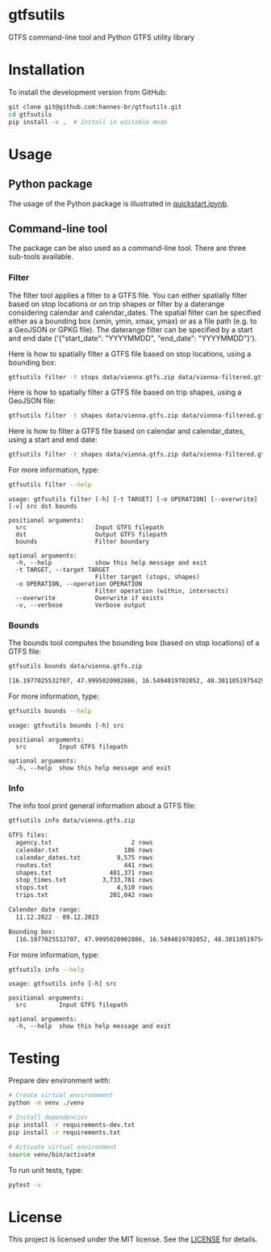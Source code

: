 # gtfsutils

GTFS command-line tool and Python GTFS utility library

# Installation

To install the development version from GitHub:

```bash
git clone git@github.com:hannes-br/gtfsutils.git
cd gtfsutils
pip install -e .  # Install in editable mode
```

# Usage

## Python package

The usage of the Python package is illustrated in [quickstart.ipynb](quickstart.ipynb).

## Command-line tool

The package can be also used as a command-line tool. There are three sub-tools available.

### Filter

The filter tool applies a filter to a GTFS file. You can either spatially filter based on stop locations or on trip shapes or filter by a daterange considering calendar and calendar_dates. The spatial filter can be specified either as a bounding box (xmin, ymin, xmax, ymax) or as a file path (e.g. to a GeoJSON or GPKG file). The daterange filter can be specified by a start and end date ('{"start_date": "YYYYMMDD", "end_date": "YYYYMMDD"}').

Here is how to spatially filter a GTFS file based on stop locations, using a bounding box:

```bash
gtfsutils filter -t stops data/vienna.gtfs.zip data/vienna-filtered.gtfs.zip "[16.197, 47.999, 16.549, 48.301]"
```

Here is how to spatially filter a GTFS file based on trip shapes, using a GeoJSON file:

```bash
gtfsutils filter -t shapes data/vienna.gtfs.zip data/vienna-filtered.gtfs.zip data/area.geojson
```

Here is how to filter a GTFS file based on calendar and calendar_dates, using a start and end date:

```bash
gtfsutils filter -t shapes data/vienna.gtfs.zip data/vienna-filtered.gtfs.zip '{"start_date": "20240121", "end_date": "20240129"}'
```

For more information, type:

```bash
gtfsutils filter --help
```

```
usage: gtfsutils filter [-h] [-t TARGET] [-o OPERATION] [--overwrite] [-v] src dst bounds

positional arguments:
  src                   Input GTFS filepath
  dst                   Output GTFS filepath
  bounds                Filter boundary

optional arguments:
  -h, --help            show this help message and exit
  -t TARGET, --target TARGET
                        Filter target (stops, shapes)
  -o OPERATION, --operation OPERATION
                        Filter operation (within, intersects)
  --overwrite           Overwrite if exists
  -v, --verbose         Verbose output
```

### Bounds

The bounds tool computes the bounding box (based on stop locations) of a GTFS file:

```bash
gtfsutils bounds data/vienna.gtfs.zip
```

```bash
[16.1977025532707, 47.9995020902886, 16.5494019702052, 48.3011051975429]
```

For more information, type:

```bash
gtfsutils bounds --help
```

```
usage: gtfsutils bounds [-h] src

positional arguments:
  src         Input GTFS filepath

optional arguments:
  -h, --help  show this help message and exit
```

### Info

The info tool print general information about a GTFS file:

```bash
gtfsutils info data/vienna.gtfs.zip
```

```bash
GTFS files:
  agency.txt                      2 rows
  calendar.txt                  186 rows
  calendar_dates.txt          9,575 rows
  routes.txt                    441 rows
  shapes.txt                401,371 rows
  stop_times.txt          3,733,781 rows
  stops.txt                   4,510 rows
  trips.txt                 201,042 rows

Calender date range:
  11.12.2022 - 09.12.2023

Bounding box:
  [16.1977025532707, 47.9995020902886, 16.5494019702052, 48.3011051975429]
```

For more information, type:

```bash
gtfsutils info --help
```

```
usage: gtfsutils info [-h] src

positional arguments:
  src         Input GTFS filepath

optional arguments:
  -h, --help  show this help message and exit
```

# Testing

Prepare dev environment with:

```bash
# Create virtual environement
python -m venv ./venv

# Install dependencies
pip install -r requirements-dev.txt
pip install -r requirements.txt

# Activate virtual environment
source venv/bin/activate
```

To run unit tests, type:

```bash
pytest -v
```

# License

This project is licensed under the MIT license. See the [LICENSE](LICENSE) for details.
